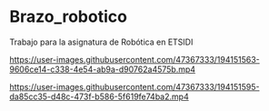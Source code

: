 # Brazo_robotico
Trabajo para la asignatura de Robótica en ETSIDI

https://user-images.githubusercontent.com/47367333/194151563-9606ce14-c338-4e54-ab9a-d90762a4575b.mp4

https://user-images.githubusercontent.com/47367333/194151595-da85cc35-d48c-473f-b586-5f619fe74ba2.mp4
